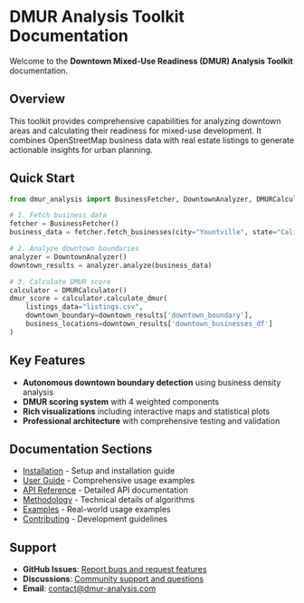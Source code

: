 # DMUR Analysis Toolkit Documentation

Welcome to the **Downtown Mixed-Use Readiness (DMUR) Analysis Toolkit** documentation.

## Overview

This toolkit provides comprehensive capabilities for analyzing downtown areas and calculating their readiness for mixed-use development. It combines OpenStreetMap business data with real estate listings to generate actionable insights for urban planning.

## Quick Start

```python
from dmur_analysis import BusinessFetcher, DowntownAnalyzer, DMURCalculator

# 1. Fetch business data
fetcher = BusinessFetcher()
business_data = fetcher.fetch_businesses(city="Yountville", state="California")

# 2. Analyze downtown boundaries  
analyzer = DowntownAnalyzer()
downtown_results = analyzer.analyze(business_data)

# 3. Calculate DMUR score
calculator = DMURCalculator()
dmur_score = calculator.calculate_dmur(
    listings_data="listings.csv",
    downtown_boundary=downtown_results['downtown_boundary'],
    business_locations=downtown_results['downtown_businesses_df']
)
```

## Key Features

- **Autonomous downtown boundary detection** using business density analysis
- **DMUR scoring system** with 4 weighted components
- **Rich visualizations** including interactive maps and statistical plots
- **Professional architecture** with comprehensive testing and validation

## Documentation Sections

- [Installation](installation.md) - Setup and installation guide
- [User Guide](user_guide.md) - Comprehensive usage examples
- [API Reference](api_reference.md) - Detailed API documentation
- [Methodology](methodology.md) - Technical details of algorithms
- [Examples](examples.md) - Real-world usage examples
- [Contributing](contributing.md) - Development guidelines

## Support

- **GitHub Issues**: [Report bugs and request features](https://github.com/your-org/dmur-analysis/issues)
- **Discussions**: [Community support and questions](https://github.com/your-org/dmur-analysis/discussions)
- **Email**: contact@dmur-analysis.com